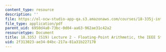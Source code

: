 ```yaml
---
content_type: resource
description: ''
file: https://ol-ocw-studio-app-qa.s3.amazonaws.com/courses/18-335j-introduction-to-numerical-methods-spring-2019/2f313023ae3404bc217a81a31b227170_MIT18_335JS19_lec2.pdf
file_type: application/pdf
parent_uid: 6950d4a0-73bc-0d04-aa63-962ae31c42a2
resourcetype: Document
title: 18.335J (S19) Lecture 2 - Floating-Point Arithmetic, the IEEE Standard
uid: 2f313023-ae34-04bc-217a-81a31b227170
---
```

